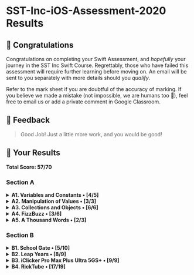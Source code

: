 #  SST-Inc-iOS-Assessment-2020 Results

## 🎉 Congratulations

Congratulations on completing your Swift Assessment, and *hopefully* your journey in the SST Inc Swift Course. Regrettably, those who have failed this assessment will require further learning before moving on. An email will be sent to you separately with more details should you *qualify*.

Refer to the mark sheet if you are doubtful of the accuracy of marking. If you believe we made a mistake (not impossible, we are humans too 💩), feel free to email us or add a private comment in Google Classroom.

## 👀 Feedback

>
> Good Job! Just a little more work, and you would be good!
>

## 🤡 Your Results

**Total Score: 57/70**

### Section A

<details>
<summary><strong>A1. Variables and Constants • [4/5]</strong></summary>

1. Create a variable, called `rickrolls`, and set it to the number of times you have been rick-rolled by your fellow iOS teachers (any number works). `[1m]`

```swift
var rickrolls = 10
```

> 1m

---

2. Create a constant of the type `Double`, called `magicNumber`, and set it to `3`. `[2m]`

```swift
let magicNumber:Double = Double(3)
```

> Benefit of Doubt - You do not need to set the value as 'Double(3)'. A normal integer can be used, '3'. (1m)

---

3. What is the difference between a variable and a constant? `[2m]`

```txt
A variable's contents can be changed but a constant's contents are fixed.
```

> 2m

</details>

<details>
<summary><strong>A2. Manipulation of Values • [3/3]</strong></summary>

1. `(x + x)` as a `String`. `[1m]`

```swift
print(String(x+x))
```

> 1m

---

2. `x`²¹. `[1m]`

```swift
var y = x
for a in 1...21{
    y = y * x
}
print (y)
```

> Benefit of Doubt - Print Statements should not have a space inbetween (1m)

---

3. Last digit of `x`. `[1m]`

```swift
print(x%10)
```

> 1m

</details>

<details>
<summary><strong>A3. Collections and Objects • [6/6]</strong></summary>

1. Define a structure (struct) called `Teacher` with the properties: `name`, `wearsGlasses`, and an **optional** value: `watchColor`, with the most appropriate types based on the table above. `[2m]`

```swift
struct Teacher {
    var name: String
    var wearsGlasses: Bool
    var watchColor: String
}
```

> 2m

---

2. Create an array called `teachers` containing multiple instances of `Teacher` using the details provided in the table above. `[2m]`

```swift
var teachers = [Teacher(name: "Ryan", wearsGlasses: true, watchColor: "Black"),Teacher(name: "Joe", wearsGlasses: false, watchColor: "Pink"),Teacher(name: "Joshua", wearsGlasses: true, watchColor: "-"),Teacher(name: "Ethan", wearsGlasses: true, watchColor: "Grey")]
```

> 2m

---

3. For each `name` in the array declared previously, add `" is the best"` to the end of the `name`, and print it out individually. `[2m]`

```swift
for a in 0...(teachers.count-1){
    print ("\(teachers[a].name) is the best")
}
```

> Error Carried Forward - Print Statement does not have a space inbetween the print statement. (2m)

</details>

<details>
<summary><strong>A4. FizzBuzz • [3/6]</strong></summary>

1. Create a function called `fizzBuzz` which takes a parameter `number` of type `Int` and returns a `String` ("Fizz", "Buzz", "FizzBuzz", or the number itself) based on the conditions above. Refer to the sample Input/Output. `[4m]`

```swift
func fizzBuzz (number:Int){
    if number%3 == 0 && number%4 == 0{
        print("FizzBuzz")
    }
    else if number%3 == 0{
        print("Fizz")
    }
    else if number%4 == 0{
        print("Buzz")
    }
    else{
        print(number)
    }
}
```

> M1 A1 (2m)

---

2. Hence, **using the function you created above**, print out the corresponding values when the numbers 1 to 50 are input, each on a new line. `[2m]`

```swift
for a in 1...50{ // M1
    fizzBuzz(number: a)
}
```

> M1 - You did not put a print statement for the Function (1m)

</details>

<details>
<summary><strong>A5. A Thousand Words • [2/3]</strong></summary>

1. Given an image view, `imageView`, and an image called `wheres_waldo` in `Assets.xcassets`, display the image. `[1m]`

```swift
imageView.image = UIImage(named: "wheres_waldo")
```

> 1m

---

2. Adjust the `contentMode` value of the image such that the entire image can be viewed, without getting cropped, while keeping the aspect ratio (not stretched/squashed). `[1m]`

```swift
imageView.contentMode = .scaleAspectFill
```

> 0m. It is not .scaleAspectFill but .scaleAspectFill

---

3. What is the difference between `UIImageView` and `UIImage`? Why are we unable to use them interchangeably? `[1m]`

```txt
UIImage refers to an image stored in the assets folder. UIImageView is a component that can be used to display these images on a screen. They are not interchangeable as one is a file and the other is a component.
```

> Benefit of Doubt - UIImage refers to the image itself, and is not the image stored in the assets (1m)

</details>

### Section B

<details>
<summary><strong>B1. School Gate • [5/10]</strong></summary>

1. Given the variables above, write a set of conditions that tell the gate whether or not to unlock. `[5m]`

```swift
if isStudentPass == true && withinOperatingHours == true{
    isUnlocked = true
}
else if isTeacherPass == true{
    isUnlocked = true
}
else if isFire == true{
    isUnlocked = true
}
else{
    isUnlocked = false
}
```

> 5m

---

2. Assuming the day starts when the program runs, write a program to keep track of the number of seconds elapsed (passed), printing the value every second. `[5m]`

```swift
// There are 86400 seconds in a day
var a = 0
while a < 86400{
    sleep(1)
    a += 1
    print(a)
    if a >= 86400{
        a = 0
    }
}
```

> Use the Timer() function. (0m)

</details>

<details>
<summary><strong>B2. Leap Years • [8/9]</strong></summary>

1. Kesler's bugged code is shown below. There are **5 errors** present. Fix them. `[5m]`

```swift
func isLeap(year: Int) -> Bool{ // M1
    var isLeap = false // M1 M1
    if year % 4 == 0 { // M1
        isLeap = true
        if year % 100 == 0 {
            if year % 400 == 0{
            }
            else{
                isLeap = false // M1
            }
        }
    }
    return isLeap
}
```

> Benefit of Doubt - You changed abit of the code. You do not need to add a if statement, but 'isLeap = year % 400 == 0' is enough. (5m)

---

2. What is this feature called? How is it useful? How can Kesler get rid of it? `[2m]`

```txt
This is a breakpoint. It stops any code that is written after it from running. It is usually used in debugging to see if certain sections work by themselves. It can be removed by right clicking on it and pressing 'delete breakpoint'.
```

> 2m

---

3. What might have caused the SIGABRT error, assuming that the app ran fine before he edited his Storyboard? Is a SIGTERM error the same as a SIGABRT error? When does a SIGTERM error occur. `[2m]`

```txt
he might have deleted an element in his storyboard, which if connected as an output or action to his code, might have created an invalid connection. He should go to his connections and destroy any that show a yellow triangle beside them.
```

> (1m) - You did not add the meaning of SIGTERM

</details>

<details>
<summary><strong>B3. iClicker Pro Max Plus Ultra 5GS+ • [9/9]</strong></summary>

1. Label is to be set to your name when the program runs initially. `[1m]`
2. Border radius of the button is to be set to `15`. `[1m]`
3. Background color of the button should change to a random color each time the button is pressed. `[2m]`
4. Label should display the number of times the button has been clicked whenever the button is tapped. `[1m]`
5. Every 17 clicks,
    * Label should be set to the time in seconds since the first click, e.g. `"30s"`. `[2m]`
    * Text on the button is to be set to `"Yay"` (Hint: The correct answer requires setting text for the `.normal` state). `[1m]`
    * Reset the text on the button back to +1 after the next click. `[1m]`

```swift
/// You may declare any variables you may require here.
var name = "Ethan"
var counter = 0
var timerOn = 0
var timer = 0
// type code here


public func viewDidLoad() {
    /// Treat this function as your typical `viewDidLoad()`.
    // type code here
    button.layer.cornerRadius = 15
    label.text = name

}

public func viewDidAppear(_ animated: Bool) {
    /// Treat this function as your typical `viewDidAppear(_:)`.
    // type code here
    Timer.scheduledTimer(withTimeInterval: 1, repeats: true) { (_) in
        if timerOn == 1{
            timer += 1
        }
    }
}

public func onButtonPress() {
    /// Treat this function as your typical `@IBAction` which is linked to the button.
    // type code here
    counter += 1
    label.text = String(counter)
    button.backgroundColor=UIColor(red:CGFloat.random(in: 0...1), green:CGFloat.random(in: 0...1), blue:CGFloat.random(in: 0...1), alpha:1)
    if timerOn == 0{
        timerOn = 1
    }
    if counter % 17 == 0{
        button.setTitle("Yay", for: .normal)
        label.text = "\(timer) seconds"
    }
    else{
        button.setTitle("+1", for: .normal)
    }
}
```

> 9m - Good Job!

</details>

<details>
<summary><strong>B4. RickTube • [17/19]</strong></summary>

1. Create a new iOS App (use Swift and Storyboard) with `Xcode.app`. Save it in the test directory you previously downloaded. `[1m]`
2. Open `Main.storyboard` and create the user interface based on the specifications below. `[18m]`

Save the app (1m)
Create an Xcode iOS App with Swift and Storyboard (2m)
Embed navigation controller
Make it initial view controller (2m)
Add navcon right bar button item (2m)
Add image with constraints (2m)
Add stack view (2m)
Add buttons in stack view (2m)
Add tableview (2m)
Add tableviewcell (2m)



</details>
